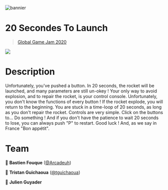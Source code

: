 ![bannier](https://github.com/tguichaoua/20-seconds-to-launch/blob/master/press/Screenshot.png?raw=true)

# 20 Secondes To Launch
> [Global Game Jam 2020](https://globalgamejam.org/2020/games/20-seconds-launch-4)

[<img src="https://img.shields.io/badge/-PLAY-339933?style=for-the-badge&logoColor=white" />](http://tguichaoua.github.io/20-seconds-to-launch)



# Description
Unfortunately, you've pushed a button. In 20 seconds, the rocket will be launched, and many parameters are still un-okey ! Your only way to avoid explosion, and to repair the rocket, is your control console. Unfortunately, you don't know the functions of every button ! If the rocket explode, you will return to the beginning. You are stuck in a time-loop of 20 seconds, as long as you don't repair the rocket. Controls are very simple. Click on the buttons to... Do something ! And if you don't have the patience to wait 20 seconds to lose, you can always push "P" to restart. Good luck ! And, as we say in France "Bon appétit".

# Team

👤 **Bastien Fouque** ([@Arcadeuh](https://github.com/Arcadeuh))

👤 **Tristan Guichaoua** ([@tguichaoua](https://github.com/tguichaoua))

👤 **Julien Guyader**

